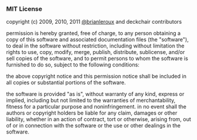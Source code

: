 <h3>MIT License</h3>

<p>copyright (c) 2009, 2010, 2011 <a
href="http://twitter.com/brianleroux">@brianleroux</a> and deckchair contributors</p>

<p>permission is hereby granted, free of charge, to any person obtaining a copy of this software and associated documentation files (the "software"), to deal in the software without restriction, including without limitation the rights to use, copy, modify, merge, publish, distribute, sublicense, and/or sell copies of the software, and to permit persons to whom the software is furnished to do so, subject to the following conditions:</p>

<p>the above copyright notice and this permission notice shall be included in all copies or substantial portions of the software.</p>

<p>the software is provided "as is", without warranty of any kind, express or implied, including but not limited to the warranties of merchantability, fitness for a particular purpose and noninfringement. in no event shall the authors or copyright holders be liable for any claim, damages or other liability, whether in an action of contract, tort or otherwise, arising from, out of or in connection with the software or the use or other dealings in the software.</p>
